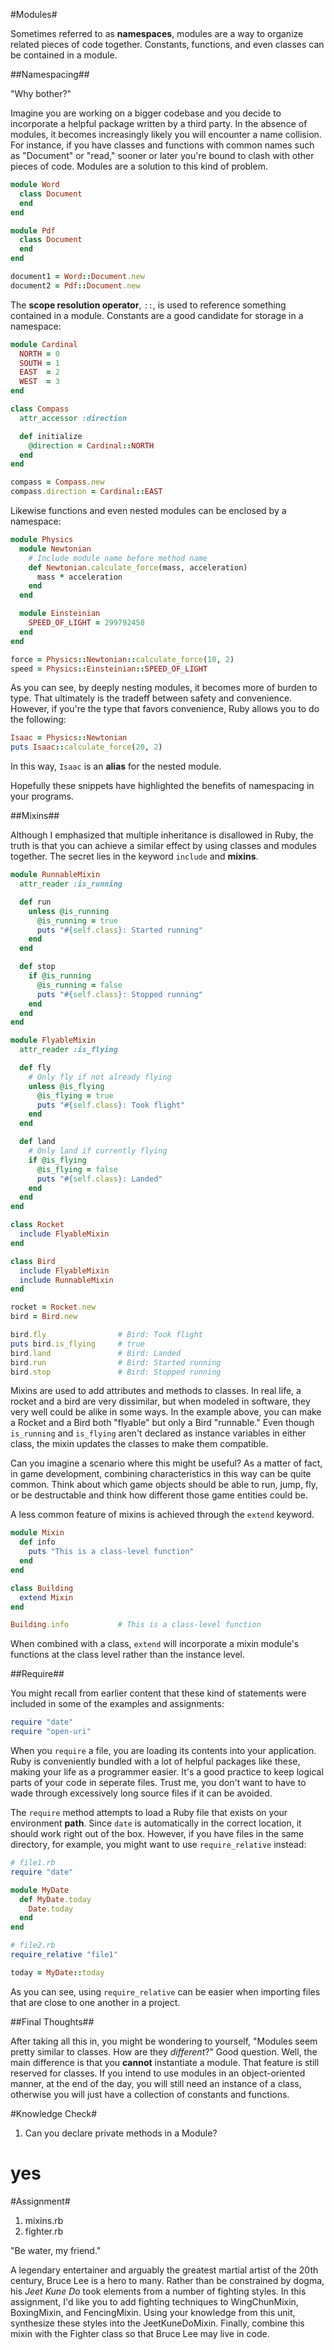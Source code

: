 #Modules#

Sometimes referred to as **namespaces**, modules are a way to organize related pieces of code together. Constants, functions, and even classes can be contained in a module.

##Namespacing##

"Why bother?"

Imagine you are working on a bigger codebase and you decide to incorporate a helpful package written by a third party. In the absence of modules, it becomes increasingly likely you will encounter a name collision. For instance, if you have classes and functions with common names such as "Document" or "read," sooner or later you're bound to clash with other pieces of code. Modules are a solution to this kind of problem.

```ruby
module Word
  class Document
  end
end

module Pdf
  class Document
  end
end

document1 = Word::Document.new
document2 = Pdf::Document.new
```

The **scope resolution operator**, ```::```, is used to reference something contained in a module. Constants are a good candidate for storage in a namespace:

```ruby
module Cardinal
  NORTH = 0
  SOUTH = 1
  EAST  = 2
  WEST  = 3
end

class Compass
  attr_accessor :direction

  def initialize
    @direction = Cardinal::NORTH
  end
end

compass = Compass.new
compass.direction = Cardinal::EAST
``` 

Likewise functions and even nested modules can be enclosed by a namespace:

```ruby
module Physics
  module Newtonian
    # Include module name before method name
    def Newtonian.calculate_force(mass, acceleration)
      mass * acceleration
    end
  end

  module Einsteinian
    SPEED_OF_LIGHT = 299792458
  end
end

force = Physics::Newtonian::calculate_force(10, 2)
speed = Physics::Einsteinian::SPEED_OF_LIGHT
```

As you can see, by deeply nesting modules, it becomes more of burden to type. That ultimately is the tradeff between safety and convenience. However, if you're the type that favors convenience, Ruby allows you to do the following:

```ruby
Isaac = Physics::Newtonian
puts Isaac::calculate_force(20, 2)
```

In this way, ```Isaac``` is an **alias** for the nested module.

Hopefully these snippets have highlighted the benefits of namespacing in your programs.

##Mixins##

Although I emphasized that multiple inheritance is disallowed in Ruby, the truth is that you can achieve a similar effect by using classes and modules together. The secret lies in the keyword ```include``` and **mixins**.

```ruby
module RunnableMixin
  attr_reader :is_running

  def run
    unless @is_running
      @is_running = true
      puts "#{self.class}: Started running"
    end
  end

  def stop
    if @is_running
      @is_running = false
      puts "#{self.class}: Stopped running"
    end
  end
end

module FlyableMixin
  attr_reader :is_flying

  def fly
    # Only fly if not already flying
    unless @is_flying
      @is_flying = true
      puts "#{self.class}: Took flight"
    end
  end

  def land
    # Only land if currently flying
    if @is_flying
      @is_flying = false
      puts "#{self.class}: Landed"
    end
  end
end

class Rocket
  include FlyableMixin
end

class Bird
  include FlyableMixin
  include RunnableMixin
end

rocket = Rocket.new
bird = Bird.new

bird.fly                # Bird: Took flight
puts bird.is_flying     # true
bird.land               # Bird: Landed
bird.run                # Bird: Started running
bird.stop               # Bird: Stopped running
```

Mixins are used to add attributes and methods to classes. In real life, a rocket and a bird are very dissimilar, but when modeled in software, they very well could be alike in some ways. In the example above, you can make a Rocket and a Bird both "flyable" but only a Bird "runnable." Even though ```is_running``` and ```is_flying``` aren't declared as instance variables in either class, the mixin updates the classes to make them compatible.

Can you imagine a scenario where this might be useful? As a matter of fact, in game development, combining characteristics in this way can be quite common. Think about which game objects should be able to run, jump, fly, or be destructable and think how different those game entities could be.

A less common feature of mixins is achieved through the ```extend``` keyword.

```ruby
module Mixin
  def info
    puts "This is a class-level function"
  end
end

class Building
  extend Mixin
end

Building.info           # This is a class-level function
```

When combined with a class, ```extend``` will incorporate a mixin module's functions at the class level rather than the instance level.

##Require##

You might recall from earlier content that these kind of statements were included in some of the examples and assignments:

```ruby
require "date"
require "open-uri"
```

When you ```require``` a file, you are loading its contents into your application. Ruby is conveniently bundled with a lot of helpful packages like these, making your life as a programmer easier. It's a good practice to keep logical parts of your code in seperate files. Trust me, you don't want to have to wade through excessively long source files if it can be avoided.

The ```require``` method attempts to load a Ruby file that exists on your environment **path**. Since ```date``` is automatically in the correct location, it should work right out of the box. However, if you have files in the same directory, for example, you might want to use ```require_relative``` instead:

```ruby
# file1.rb
require "date"

module MyDate
  def MyDate.today
    Date.today
  end
end
```

```ruby
# file2.rb
require_relative "file1"

today = MyDate::today
```

As you can see, using ```require_relative``` can be easier when importing files that are close to one another in a project.

##Final Thoughts##

After taking all this in, you might be wondering to yourself, "Modules seem pretty similar to classes. How are they *different*?" Good question. Well, the main difference is that you **cannot** instantiate a module. That feature is still reserved for classes. If you intend to use modules in an object-oriented manner, at the end of the day, you will still need an instance of a class, otherwise you will just have a collection of constants and functions.

#Knowledge Check#

1. Can you declare private methods in a Module? 
# yes

#Assignment#
1. mixins.rb
2. fighter.rb

"Be water, my friend."

A legendary entertainer and arguably the greatest martial artist of the 20th century, Bruce Lee is a hero to many. Rather than be constrained by dogma, his *Jeet Kune Do* took elements from a number of fighting styles. In this assignment, I'd like you to add fighting techniques to WingChunMixin, BoxingMixin, and FencingMixin. Using your knowledge from this unit, synthesize these styles into the JeetKuneDoMixin. Finally, combine this mixin with the Fighter class so that Bruce Lee may live in code.
